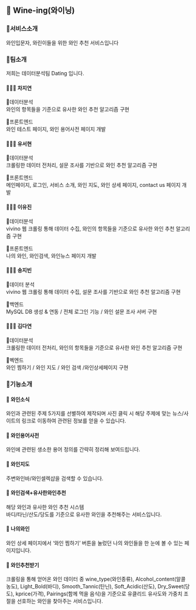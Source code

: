 ## 🍷 Wine-ing(와이닝)


### 🚩서비스소개

와인입문자, 와린이들을 위한 와인 추천 서비스입니다

### 🚩팀소개
저희는 데이터분석팀 Dating 입니다.

#### 👩🏻‍💻 차지연</br>
📍데이터분석</br>
와인의 항목들을 기준으로 유사한 와인 추천 알고리즘 구현</br>

📍프론트엔드</br>
와인 테스트 페이지, 와인 용어사전 페이지 개발</br>

#### 👩🏻‍💻 유서현</br>
📍데이터분석</br>
크롤링한 데이터 전처리, 설문 조사를 기반으로 와인 추천 알고리즘 구현</br>

📍프론트엔드</br>
메인페이지, 로그인, 서비스 소개, 와인 지도, 와인 상세 페이지, contact us 페이지 개발</br>

#### 👩🏻‍💻 이유진</br>
📍데이터분석</br>
vivino 웹 크롤링 통해 데이터 수집, 와인의 항목들을 기준으로 유사한 와인 추천 알고리즘 구현</br>

📍프론트엔드</br>
나의 와인, 와인검색, 와인뉴스 페이지 개발</br>

#### 👩🏻‍💻 송지빈</br>
📍데이터 분석</br>
vivino 웹 크롤링 통해 데이터 수집, 설문 조사를 기반으로 와인 추천 알고리즘 구현</br>

📍백엔드</br>
MySQL DB 생성 & 연동 / 전체 로그인 기능 / 와인 설문 조사 서버 구현</br>


#### 👩🏻‍💻 김다연</br>
📍데이터분석</br>
크롤링한 데이터 전처리, 와인의 항목들을 기준으로 유사한 와인 추천 알고리즘 구현</br>

📍벡엔드</br>
와인 찜하기 / 와인 지도 / 와인 검색 /와인상세페이지 구현</br>


### 🚩기능소개

#### 🍷 와인소식
와인과 관련된 주제 5가지를 선별하여 제작되며 사진 클릭 시 해당 주제에 맞는 뉴스/사이트의 링크로 이동하여 관련된 정보를 얻을 수 있습니다.


#### 🍷 와인용어사전
와인에 관련된 생소한 용어 정의를 간략히 정리해 보여드립니다.


#### 🍷 와인지도
주변와인바/와인셀렉샵을 검색할 수 있습니다.


#### 🍷 와인검색+유사한와인추천
해당 와인과 유사한 와인 추천 시스템</br>
바디/타닌/산도/당도를 기준으로 유사한 와인을 추천해주는 서비스입니다.

#### 🍷 나의와인
와인 상세 페이지에서 ‘와인 찜하기’ 버튼을 눌렀던 나의 와인들을 한 눈에 볼 수 있는 페이지입니다.


#### 🍷 와인추천받기
크롤링을 통해 얻어온 와인 데이터 중 wine_type(와인종류), Alcohol_content(알콜 농도),  Light_Bold(바디), Smooth_Tannic(탄닌), Soft_Acidic(산도), Dry_Sweet(당도), kprice(가격), Pairings(함께 먹을 음식)을 기준으로 유클리드 유사도와 가중치 조절을  선호하는 와인을 찾아주는 서비스입니다.

